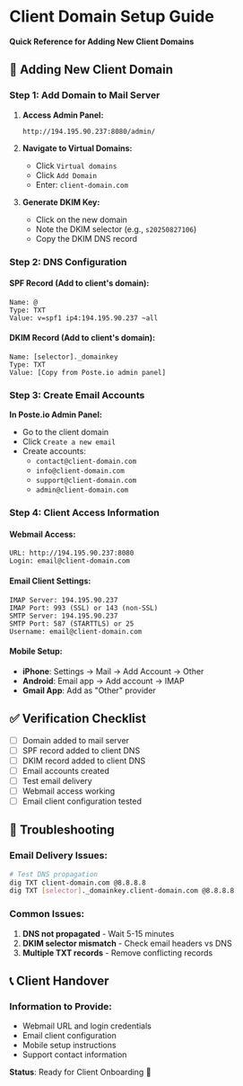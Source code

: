 # Client Domain Setup Guide
**Quick Reference for Adding New Client Domains**

## 🚀 **Adding New Client Domain**

### **Step 1: Add Domain to Mail Server**

1. **Access Admin Panel:**
   ```
   http://194.195.90.237:8080/admin/
   ```

2. **Navigate to Virtual Domains:**
   - Click `Virtual domains`
   - Click `Add Domain`
   - Enter: `client-domain.com`

3. **Generate DKIM Key:**
   - Click on the new domain
   - Note the DKIM selector (e.g., `s20250827106`)
   - Copy the DKIM DNS record

### **Step 2: DNS Configuration**

#### **SPF Record (Add to client's domain):**
```
Name: @
Type: TXT
Value: v=spf1 ip4:194.195.90.237 ~all
```

#### **DKIM Record (Add to client's domain):**
```
Name: [selector]._domainkey
Type: TXT
Value: [Copy from Poste.io admin panel]
```

### **Step 3: Create Email Accounts**

**In Poste.io Admin Panel:**
- Go to the client domain
- Click `Create a new email`
- Create accounts:
  - `contact@client-domain.com`
  - `info@client-domain.com`
  - `support@client-domain.com`
  - `admin@client-domain.com`

### **Step 4: Client Access Information**

#### **Webmail Access:**
```
URL: http://194.195.90.237:8080
Login: email@client-domain.com
```

#### **Email Client Settings:**
```
IMAP Server: 194.195.90.237
IMAP Port: 993 (SSL) or 143 (non-SSL)
SMTP Server: 194.195.90.237
SMTP Port: 587 (STARTTLS) or 25
Username: email@client-domain.com
```

#### **Mobile Setup:**
- **iPhone**: Settings → Mail → Add Account → Other
- **Android**: Email app → Add account → IMAP
- **Gmail App**: Add as "Other" provider

## ✅ **Verification Checklist**

- [ ] Domain added to mail server
- [ ] SPF record added to client DNS
- [ ] DKIM record added to client DNS
- [ ] Email accounts created
- [ ] Test email delivery
- [ ] Webmail access working
- [ ] Email client configuration tested

## 🔧 **Troubleshooting**

### **Email Delivery Issues:**
```bash
# Test DNS propagation
dig TXT client-domain.com @8.8.8.8
dig TXT [selector]._domainkey.client-domain.com @8.8.8.8
```

### **Common Issues:**
1. **DNS not propagated** - Wait 5-15 minutes
2. **DKIM selector mismatch** - Check email headers vs DNS
3. **Multiple TXT records** - Remove conflicting records

## 📞 **Client Handover**

### **Information to Provide:**
- Webmail URL and login credentials
- Email client configuration
- Mobile setup instructions
- Support contact information

**Status**: Ready for Client Onboarding 🎯
